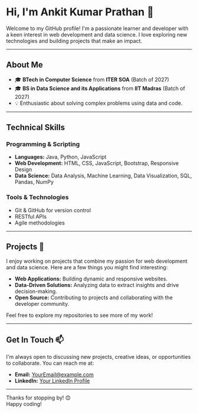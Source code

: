 # Hi, I'm Ankit Kumar Prathan 👋

Welcome to my GitHub profile! I'm a passionate learner and developer with a keen interest in web development and data science. I love exploring new technologies and building projects that make an impact.

---

## About Me

- 🎓 **BTech in Computer Science** from **ITER SOA** (Batch of 2027)
- 🎓 **BS in Data Science and its Applications** from **IIT Madras** (Batch of 2027)
- 💡 Enthusiastic about solving complex problems using data and code.

---

## Technical Skills

### Programming & Scripting
- **Languages:** Java, Python, JavaScript
- **Web Development:** HTML, CSS, JavaScript, Bootstrap, Responsive Design
- **Data Science:** Data Analysis, Machine Learning, Data Visualization, SQL, Pandas, NumPy

### Tools & Technologies
- Git & GitHub for version control
- RESTful APIs
- Agile methodologies

---

## Projects 🚀

I enjoy working on projects that combine my passion for web development and data science. Here are a few things you might find interesting:
- **Web Applications:** Building dynamic and responsive websites.
- **Data-Driven Solutions:** Analyzing data to extract insights and drive decision-making.
- **Open Source:** Contributing to projects and collaborating with the developer community.

Feel free to explore my repositories to see more of my work!

---

## Get In Touch 📫

I'm always open to discussing new projects, creative ideas, or opportunities to collaborate. You can reach me at:
- **Email:** [YourEmail@example.com](23f3000132@ds.study.iitm.ac.in)
- **LinkedIn:** [Your LinkedIn Profile](https://www.linkedin.com/in/ankitkumarpradhan/)
  

---

Thanks for stopping by! 😊  
Happy coding!

